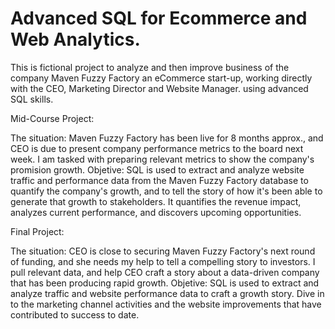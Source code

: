 # Advanced SQL for Ecommerce and Web Analytics.
This is fictional project to analyze and then improve business of the company Maven Fuzzy Factory an eCommerce start-up, working directly with the CEO, Marketing Director and Website Manager. using advanced SQL skills.

Mid-Course Project:

The situation: Maven Fuzzy Factory has been live for 8 months approx., and CEO is due to present company performance metrics to the board next week. 
I am tasked with preparing relevant metrics to show the company's promision growth.
Objetive: SQL is used to extract and analyze website traffic and performance data from the Maven Fuzzy Factory database to quantify the company's growth, 
and to tell the story of how it's been able to generate that growth to stakeholders. It quantifies the revenue impact, analyzes current performance, and discovers upcoming opportunities.


Final Project:

The situation: CEO is close to securing Maven Fuzzy Factory's next round of funding, and she needs my help to tell a compelling story to investors. 
I pull relevant data, and help CEO craft a story about a data-driven company that has been producing rapid growth.
Objetive: SQL is used to extract and analyze traffic and website performance data to craft a growth story. 
Dive in to the marketing channel activities and the website improvements that have contributed to success to date.

